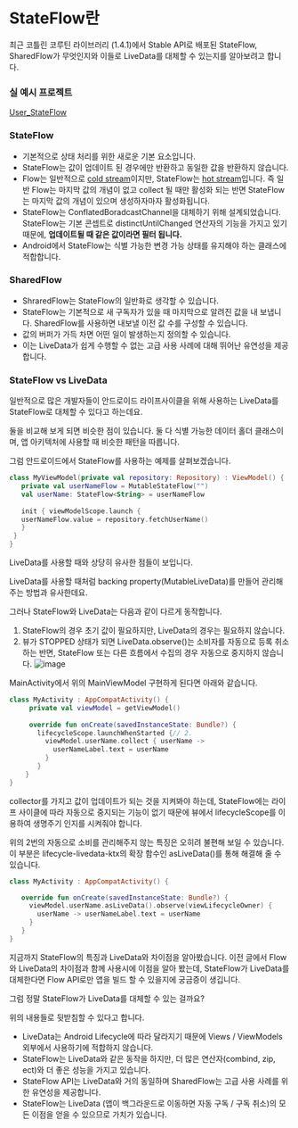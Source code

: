 # StateFlow란
최근 코틀린 코루틴 라이브러리 (1.4.1)에서 Stable API로 배포된 StateFlow, SharedFlow가 무엇인지와 이들로 LiveData를 대체할 수 있는지를 알아보려고 합니다.
### 실 예시 프로젝트
[User_StateFlow](https://github.com/tnvnfdla1214/User_StateFlow)

### StateFlow
+ 기본적으로 상태 처리를 위한 새로운 기본 요소입니다.
+ StateFlow는 값이 업데이트 된 경우에만 반환하고 동일한 값을 반환하지 않습니다. 
+ Flow는 일반적으로 [cold stream](https://3edc.tistory.com/69)이지만, StateFlow는 [hot stream](https://3edc.tistory.com/69)입니다. 즉 일반 Flow는 마지막 값의 개념이 없고 collect 될 때만 활성화 되는 반면 StateFlow는 마지막 값의 개념이 있으며 생성하자마자 활성화됩니다.
+ StateFlow는 ConflatedBoradcastChannel을 대체하기 위해 설계되었습니다. StateFlow는 기본 콘셉트로 distinctUntilChanged 연산자의 기능을 가지고 있기 때문에, **업데이트될 때 같은 값이라면 필터 됩니다.**
+ Android에서 StateFlow는 식별 가능한 변경 가능 상태를 유지해야 하는 클래스에 적합합니다.

### SharedFlow
+ ShraredFlow는 StateFlow의 일반화로 생각할 수 있습니다.
+ StateFlow는 기본적으로 새 구독자가 있을 때 마지막으로 알려진 값을 내 보냅니다. SharedFlow를 사용하면 내보낼 이전 값 수를 구성할 수 있습니다.
+ 값의 버퍼가 가득 차면 어떤 일이 발생하는지 정의할 수 있습니다.
+ 이는 LiveData가 쉽게 수행할 수 없는 고급 사용 사례에 대해 뛰어난 유연성을 제공합니다.

### StateFlow vs LiveData
일반적으로 많은 개발자들이 안드로이드 라이프사이클을 위해 사용하는 LiveData를 StateFlow로 대체할 수 있다고 하는데요.

둘을 비교해 보게 되면 비슷한 점이 있습니다. 둘 다 식별 가능한 데이터 홀더 클래스이며, 앱 아키텍처에 사용할 때 비슷한 패턴을 따릅니다.

그럼 안드로이드에서 StateFlow를 사용하는 예제를 살펴보겠습니다.

 ```Kotlin
class MyViewModel(private val repository: Repository) : ViewModel() {
    private val userNameFlow = MutableStateFlow("")
    val userName: StateFlow<String> = userNameFlow
    
    init { viewModelScope.launch {
    userNameFlow.value = repository.fetchUserName()
    }
  }
}
```
LiveData를 사용할 때와 상당히 유사한 점들이 보입니다.

LiveData를 사용할 때처럼 backing property(MutableLiveData)를 만들어 관리해주는 방법과 유사한데요.

그러나 StateFlow와 LiveData는 다음과 같이 다르게 동작합니다.

1. StateFlow의 경우 초기 값이 필요하지만, LiveData의 경우는 필요하지 않습니다.
2. 뷰가 STOPPED 상태가 되면 LiveData.observe()는 소비자를 자동으로 등록 취소하는 반면, StateFlow 또는 다른 흐름에서 수집의 경우 자동으로 중지하지 않습니다.
![image](https://user-images.githubusercontent.com/48902047/149606228-ad485e61-3104-41f1-ab6c-41c09c2e8a9c.png)

MainActivity에서 위의 MainViewModel 구현하게 된다면 아래와 같습니다.

 ```Kotlin
class MyActivity : AppCompatActivity() {
      private val viewModel = getViewModel()
      
      override fun onCreate(savedInstanceState: Bundle?) {
        lifecycleScope.launchWhenStarted {// 2.
          viewModel.userName.collect { userName ->
            userNameLabel.text = userName
          }
        }
     }
}
```
collector를 가지고 값이 업데이트가 되는 것을 지켜봐야 하는데, StateFlow에는 라이프 사이클에 따라 자동으로 중지되는 기능이 없기 때문에 뷰에서 lifecycleScope를 이용하여 생명주기 인지를 시켜줘야 합니다. 

위의 2번의 자동으로 소비를 관리해주지 않는 특징은 오히려 불편해 보일 수 있습니다. 이 부분은 lifecycle-livedata-ktx의 확장 함수인 asLiveData()를 통해 해결해 줄 수 있습니다.

 ```Kotlin
class MyActivity : AppCompatActivity() {

    override fun onCreate(savedInstanceState: Bundle?) {
      viewModel.userName.asLiveData().observe(viewLifecycleOwner) {
        userName -> userNameLabel.text = userName
      }
    }
}
```
지금까지 StateFlow의 특징과 LiveData와 차이점을 알아봤습니다. 이전 글에서 Flow와 LiveData의 차이점과 함께 사용시에 이점을 알아 봤는데, StateFlow가 LiveData를 대체한다면 Flow API로만 앱을 빌드 할 수 있을지에 궁금증이 생깁니다. 

그럼 정말 StateFlow가 LiveData를 대체할 수 있는 걸까요? 

위의 내용들로 뒷받침할 수 있다고 합니다.

+ LiveData는 Android Lifecycle에 따라 달라지기 때문에 Views / ViewModels 외부에서 사용하기에 적합하지 않습니다.
+ StateFlow는 LiveData와 같은 동작을 하지만, 더 많은 연산자(combind, zip, ect)와 더 좋은 성능을 가지고 있습니다.
+ StateFlow API는 LiveData와 거의 동일하며 SharedFlow는 고급 사용 사례를 위한 유연성을 제공합니다.
+ StateFlow는 LiveData (앱이 백그라운드로 이동하면 자동 구독 / 구독 취소)의 모든 이점을 얻을 수 있으므로 가치가 있습니다.













